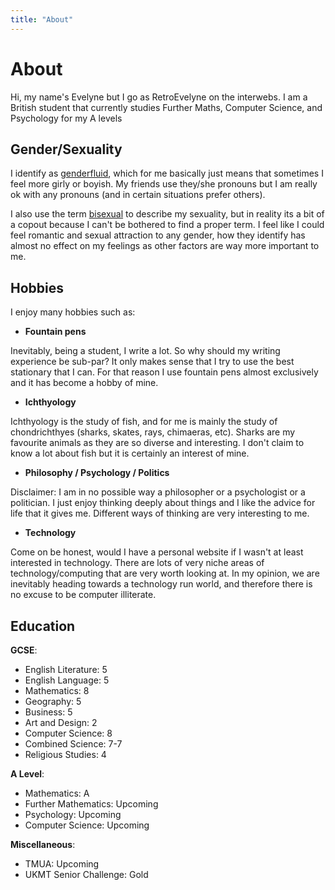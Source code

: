 ```yaml
---
title: "About"
---
```


# About

Hi, my name's Evelyne but I go as RetroEvelyne on the interwebs. I am a British student that currently studies Further Maths, Computer Science, and Psychology for my A levels


## Gender/Sexuality
I identify as [genderfluid](https://en.wikipedia.org/wiki/Gender_fluidity), which for me basically just means that sometimes I feel more girly or boyish. My friends use they/she pronouns but I am really ok with any pronouns (and in certain situations prefer others).

I also use the term [bisexual](https://en.wikipedia.org/wiki/Bisexuality) to describe my sexuality, but in reality its a bit of a copout because I can't be bothered to find a proper term. I feel like I could feel romantic and sexual attraction to any gender, how they identify has almost no effect on my feelings as other factors are way more important to me.

## Hobbies
I enjoy many hobbies such as:

- **Fountain pens**

Inevitably, being a student, I write a lot. So why should my writing experience be sub-par? It only makes sense that I try to use the best stationary that I can. For that reason I use fountain pens almost exclusively and it has become a hobby of mine.

- **Ichthyology**

Ichthyology is the study of fish, and for me is mainly the study of chondrichthyes (sharks, skates, rays, chimaeras, etc). Sharks are my favourite animals as they are so diverse and interesting. I don't claim to know a lot about fish but it is certainly an interest of mine.

- **Philosophy / Psychology / Politics**

Disclaimer: I am in no possible way a philosopher or a psychologist or a politician. I just enjoy thinking deeply about things and I like the advice for life that it gives me. Different ways of thinking are very interesting to me.

- **Technology**

Come on be honest, would I have a personal website if I wasn't at least interested in technology. There are lots of very niche areas of technology/computing that are very worth looking at. In my opinion, we are inevitably heading towards a technology run world, and therefore there is no excuse to be computer illiterate.

## Education
**GCSE**:
- English Literature: 5
- English Language: 5
- Mathematics: 8
- Geography: 5
- Business: 5
- Art and Design: 2
- Computer Science: 8
- Combined Science: 7-7
- Religious Studies: 4

**A Level**:
- Mathematics: A
- Further Mathematics: Upcoming
- Psychology: Upcoming
- Computer Science: Upcoming

**Miscellaneous**:
- TMUA: Upcoming
- UKMT Senior Challenge: Gold
